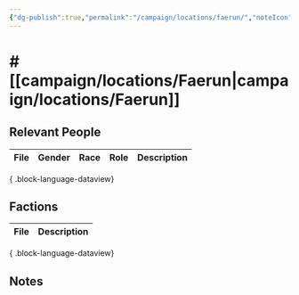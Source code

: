 ```yaml
---
{"dg-publish":true,"permalink":"/campaign/locations/faerun/","noteIcon":"","created":"2025-10-26T12:14:57.279-07:00","updated":"2025-10-27T13:26:01.058-07:00"}
---
```


# # [[campaign/locations/Faerun\|campaign/locations/Faerun]]


## Relevant People
| File | Gender | Race | Role | Description |
| ---- | ------ | ---- | ---- | ----------- |

{ .block-language-dataview}

## Factions
| File | Description |
| ---- | ----------- |

{ .block-language-dataview}

## Notes
